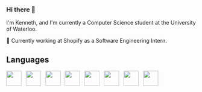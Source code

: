 ### Hi there 👋

I'm Kenneth, and I'm currently a Computer Science student at the University of Waterloo. 

🌱 Currently working at Shopify as a Software Engineering Intern.

## Languages
<img height=40 src="https://cdn.jsdelivr.net/gh/devicons/devicon/icons/python/python-original.svg" />  &nbsp; <img height=40 src="https://cdn.jsdelivr.net/gh/devicons/devicon/icons/cplusplus/cplusplus-original.svg" /> &nbsp; <img height=40 src="https://cdn.jsdelivr.net/gh/devicons/devicon/icons/html5/html5-original.svg" />  &nbsp; <img height=40 src="https://cdn.jsdelivr.net/gh/devicons/devicon/icons/css3/css3-original.svg" />  &nbsp; <img height=40 src="https://cdn.jsdelivr.net/gh/devicons/devicon/icons/javascript/javascript-original.svg" /> &nbsp; <img height=40 src="https://cdn.jsdelivr.net/gh/devicons/devicon/icons/github/github-original.svg"/> &nbsp; <img height=40 src="https://cdn.jsdelivr.net/gh/devicons/devicon/icons/d3js/d3js-plain.svg"/> &nbsp; <img height=40 src="https://cdn.jsdelivr.net/gh/devicons/devicon/icons/react/react-original.svg"/>
<!--

![Anurag's GitHub stats](https://github-readme-stats.vercel.app/api?username=Kenneth-Ye&count_private=true)
**Kenneth-Ye/Kenneth-Ye** is a ✨ _special_ ✨ repository because its `README.md` (this file) appears on your GitHub profile.

Here are some ideas to get you started:

- 🔭 I’m currently working on ...
- 🌱 I’m currently learning ...
- 👯 I’m looking to collaborate on ...
- 🤔 I’m looking for help with ...
- 💬 Ask me about ...
- 📫 How to reach me: ...
- 😄 Pronouns: ...
- ⚡ Fun fact: ...
-->
